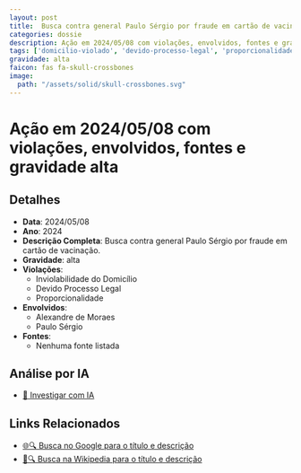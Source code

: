 ```yaml
---
layout: post
title:  Busca contra general Paulo Sérgio por fraude em cartão de vacinação
categories: dossie
description: Ação em 2024/05/08 com violações, envolvidos, fontes e gravidade alta
tags: ['domicilio-violado', 'devido-processo-legal', 'proporcionalidade', 'alexandre-de-moraes', 'paulo-sergio', 'gravidade-alta']
gravidade: alta
faicon: fas fa-skull-crossbones
image:
  path: "/assets/solid/skull-crossbones.svg"
---
```


# Ação em 2024/05/08 com violações, envolvidos, fontes e gravidade alta

## Detalhes
- **Data**: 2024/05/08
- **Ano**: 2024
- **Descrição Completa**: Busca contra general Paulo Sérgio por fraude em cartão de vacinação.
- **Gravidade**: alta <i class="fas fa-skull-crossbones fa-2x"></i>
- **Violações**:
  - Inviolabilidade do Domicílio
  - Devido Processo Legal
  - Proporcionalidade
- **Envolvidos**:
  - Alexandre de Moraes
  - Paulo Sérgio
- **Fontes**:
  - Nenhuma fonte listada

## Análise por IA
- [🤖 Investigar com IA](https://www.perplexity.ai/search?q=%22Alexandre%20de%20Moraes%22%20Busca%20contra%20general%20Paulo%20S%C3%A9rgio%20por%20fraude%20em%20cart%C3%A3o%20de%20vacina%C3%A7%C3%A3o%20Busca%20contra%20general%20Paulo%20S%C3%A9rgio%20por%20fraude%20em%20cart%C3%A3o%20de%20vacina%C3%A7%C3%A3o.%20Inviolabilidade%20do%20Domic%C3%ADlio%20Devido%20Processo%20Legal%20Proporcionalidade%202024%20gravidade%20alta)

## Links Relacionados
- [🌐🔍 Busca no Google para o título e descrição](https://www.google.com/search?q=%22Alexandre%20de%20Moraes%22%20Busca%20contra%20general%20Paulo%20S%C3%A9rgio%20por%20fraude%20em%20cart%C3%A3o%20de%20vacina%C3%A7%C3%A3o%20Busca%20contra%20general%20Paulo%20S%C3%A9rgio%20por%20fraude%20em%20cart%C3%A3o%20de%20vacina%C3%A7%C3%A3o.%20Inviolabilidade%20do%20Domic%C3%ADlio%20Devido%20Processo%20Legal%20Proporcionalidade%202024%20gravidade%20alta)
- [📖🔍 Busca na Wikipedia para o título e descrição](https://pt.wikipedia.org/w/index.php?search=%22Alexandre%20de%20Moraes%22%20Busca%20contra%20general%20Paulo%20S%C3%A9rgio%20por%20fraude%20em%20cart%C3%A3o%20de%20vacina%C3%A7%C3%A3o%20Busca%20contra%20general%20Paulo%20S%C3%A9rgio%20por%20fraude%20em%20cart%C3%A3o%20de%20vacina%C3%A7%C3%A3o.%20Inviolabilidade%20do%20Domic%C3%ADlio%20Devido%20Processo%20Legal%20Proporcionalidade%202024%20gravidade%20alta)


